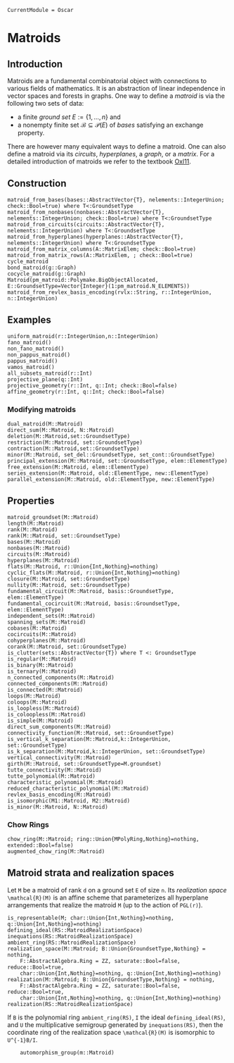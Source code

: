 ```@meta
CurrentModule = Oscar
```

# Matroids

## Introduction

Matroids are a fundamental combinatorial object with connections to various fields of mathematics.
It is an abstraction of linear independence in vector spaces and forests in graphs.
One way to define a *matroid* is via the following two sets of data:

- a finite *ground set* $E := \{1,\ldots,n\}$ and
- a nonempty finite set $\mathcal{B} \subseteq \mathcal{P}(E)$ of *bases* satisfying an exchange property.

There are however many equivalent ways to define a matroid.
One can also define a matroid via its *circuits*, *hyperplanes*, a *graph*, or a *matrix*.
For a detailed introduction of matroids we refer to the textbook [Oxl11](@cite).

## Construction

```@docs
matroid_from_bases(bases::AbstractVector{T}, nelements::IntegerUnion; check::Bool=true) where T<:GroundsetType
matroid_from_nonbases(nonbases::AbstractVector{T}, nelements::IntegerUnion; check::Bool=true) where T<:GroundsetType
matroid_from_circuits(circuits::AbstractVector{T}, nelements::IntegerUnion) where T<:GroundsetType
matroid_from_hyperplanes(hyperplanes::AbstractVector{T}, nelements::IntegerUnion) where T<:GroundsetType
matroid_from_matrix_columns(A::MatrixElem; check::Bool=true)
matroid_from_matrix_rows(A::MatrixElem, ; check::Bool=true)
cycle_matroid
bond_matroid(g::Graph)
cocycle_matroid(g::Graph)
Matroid(pm_matroid::Polymake.BigObjectAllocated, E::GroundsetType=Vector{Integer}(1:pm_matroid.N_ELEMENTS))
matroid_from_revlex_basis_encoding(rvlx::String, r::IntegerUnion, n::IntegerUnion)
```

## Examples

```@docs
uniform_matroid(r::IntegerUnion,n::IntegerUnion)
fano_matroid()
non_fano_matroid()
non_pappus_matroid()
pappus_matroid()
vamos_matroid()
all_subsets_matroid(r::Int)
projective_plane(q::Int)
projective_geometry(r::Int, q::Int; check::Bool=false)
affine_geometry(r::Int, q::Int; check::Bool=false)
```

### Modifying matroids
```@docs
dual_matroid(M::Matroid)
direct_sum(M::Matroid, N::Matroid)
deletion(M::Matroid,set::GroundsetType)
restriction(M::Matroid, set::GroundsetType)
contraction(M::Matroid,set::GroundsetType)
minor(M::Matroid, set_del::GroundsetType, set_cont::GroundsetType)
principal_extension(M::Matroid, set::GroundsetType, elem::ElementType)
free_extension(M::Matroid, elem::ElementType)
series_extension(M::Matroid, old::ElementType, new::ElementType)
parallel_extension(M::Matroid, old::ElementType, new::ElementType)
```

## Properties
```@docs
matroid_groundset(M::Matroid)
length(M::Matroid)
rank(M::Matroid)
rank(M::Matroid, set::GroundsetType)
bases(M::Matroid)
nonbases(M::Matroid)
circuits(M::Matroid)
hyperplanes(M::Matroid)
flats(M::Matroid, r::Union{Int,Nothing}=nothing)
cyclic_flats(M::Matroid, r::Union{Int,Nothing}=nothing)
closure(M::Matroid, set::GroundsetType)
nullity(M::Matroid, set::GroundsetType)
fundamental_circuit(M::Matroid, basis::GroundsetType, elem::ElementType)
fundamental_cocircuit(M::Matroid, basis::GroundsetType, elem::ElementType)
independent_sets(M::Matroid)
spanning_sets(M::Matroid)
cobases(M::Matroid)
cocircuits(M::Matroid)
cohyperplanes(M::Matroid)
corank(M::Matroid, set::GroundsetType)
is_clutter(sets::AbstractVector{T}) where T <: GroundsetType
is_regular(M::Matroid)
is_binary(M::Matroid)
is_ternary(M::Matroid)
n_connected_components(M::Matroid)
connected_components(M::Matroid)
is_connected(M::Matroid)
loops(M::Matroid)
coloops(M::Matroid)
is_loopless(M::Matroid)
is_coloopless(M::Matroid)
is_simple(M::Matroid)
direct_sum_components(M::Matroid)
connectivity_function(M::Matroid, set::GroundsetType)
is_vertical_k_separation(M::Matroid,k::IntegerUnion, set::GroundsetType) 
is_k_separation(M::Matroid,k::IntegerUnion, set::GroundsetType)
vertical_connectivity(M::Matroid)
girth(M::Matroid, set::GroundsetType=M.groundset)
tutte_connectivity(M::Matroid)
tutte_polynomial(M::Matroid)
characteristic_polynomial(M::Matroid)
reduced_characteristic_polynomial(M::Matroid)
revlex_basis_encoding(M::Matroid)
is_isomorphic(M1::Matroid, M2::Matroid)
is_minor(M::Matroid, N::Matroid)
```

### Chow Rings
```@docs
chow_ring(M::Matroid; ring::Union{MPolyRing,Nothing}=nothing, extended::Bool=false)
augmented_chow_ring(M::Matroid)
```

## Matroid strata and realization spaces


Let ``M`` be a matroid of rank ``d`` on a ground set ``E`` of size ``n``. Its *realization space* 
``\mathcal{R}(M)`` is an affine scheme that parameterizes all hyperplane arrangements that realize
the matroid ``M`` (up to the action of ``PGL(r)``). 


```@docs
is_representable(M; char::Union{Int,Nothing}=nothing, q::Union{Int,Nothing}=nothing)
defining_ideal(RS::MatroidRealizationSpace)
inequations(RS::MatroidRealizationSpace)
ambient_ring(RS::MatroidRealizationSpace)
realization_space(M::Matroid; B::Union{GroundsetType,Nothing} = nothing, 
    F::AbstractAlgebra.Ring = ZZ, saturate::Bool=false, reduce::Bool=true,
    char::Union{Int,Nothing}=nothing, q::Union{Int,Nothing}=nothing)
realization(M::Matroid; B::Union{GroundsetType,Nothing} = nothing, 
    F::AbstractAlgebra.Ring = ZZ, saturate::Bool=false, reduce::Bool=true,
    char::Union{Int,Nothing}=nothing, q::Union{Int,Nothing}=nothing)
realization(RS::MatroidRealizationSpace)
```

If ``B`` is the polynomial ring `ambient_ring(RS)`, ``I`` the ideal `defining_ideal(RS)`, and 
``U`` the multiplicative semigroup generated by `inequations(RS)`, then the coordinate ring of
the realization space ``\mathcal{R}(M)`` is isomorphic to ``U^{-1}B/I``. 






<!--For a matroid ``M``, of rank ``d`` on a ground set ``E`` of size ``n`` realizable over a ring ``K``, 
its *matroid realization space* ``\mathsf{Gr}(M)`` is the locally closed subscheme of the Grassmannian
``\mathsf{Gr}(d,K^n)`` of ``d``-dimensional subspaces of ``K^n`` realizing ``M``. Precisely, 

```math
    \mathsf{Gr}(M) = \{F \in \mathsf{Gr}(d,K^n) \, : \, p_{I}(F) \neq 0 \text{ iff } I \in \mathcal{B}(M)\}
```

where ``\mathcal{B}(M)`` denotes the set of bases of ``M`` and  ``p_{I}(F)`` denotes the ``I``th Pl\"ucker 
coordinate of the linear subspace ``F \subset K^n``. The coordinate ring of ``\mathsf{Gr}(M)`` can be computed
using matrix coordinates, see Construction 2.2 of [Cor21](@cite). The following function computes this ring. 

```@docs
matroid_stratum_matrix_coordinates(M::Matroid, B::GroundsetType, F::AbstractAlgebra.Ring = ZZ)
```

When the matroid ``M`` is connected, the diagonal torus of ``\mathsf{PGL}(n)`` acts freely on 
``\mathsf{Gr}(M)`` and its quotient is the *realization space* ``R(M)`` of ``M``. There are two main differences between the coordinate rings ``K[\mathsf{Gr}(M)]`` and ``K[R(M)]``.
 
 - To comupte ``K[R(M)]``, we  assume that ``d+1`` columns ``A = \{a_1,\ldots,a_{d+1}\}``  of the reference matrix ``X`` are the unit vectors ``e_1,\ldots,e_n`` and ``e_1+ \cdots + e_n``. Note that every ``d`` element subset of ``A`` must be a basis of ``M``. Disconnected matroids do not satisfy this property.
 - The columns of the reference matrix ``X`` may be treated as projective coordinates.

The coordinate ring of ``R(M)`` is computed in the following function. 


```@docs
matroid_realization_space(M::Matroid, A::GroundsetType, F::AbstractAlgebra.Ring=ZZ)
```
-->

```@docs
    automorphism_group(m::Matroid)
```
